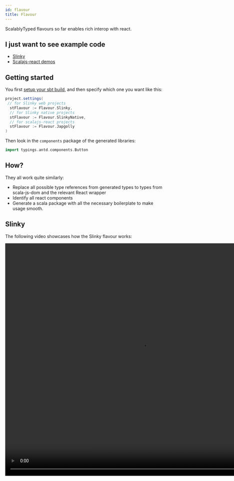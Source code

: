 ```yaml
---
id: flavour
title: Flavour
---
```


ScalablyTyped flavours so far enables rich interop with react.

## I just want to see example code

- [Slinky](https://github.com/ScalablyTyped/SlinkyDemos)
- [Scalajs-react demos](https://github.com/ScalablyTyped/ScalajsReactDemos)

## Getting started

You first [setup your sbt build](plugin.md), and then specify which one you want like this:

```scala
project.settings(
 // for Slinky web projects
  stFlavour := Flavour.Slinky,
  // for Slinky native projects
  stFlavour := Flavour.SlinkyNative,
  // for scalajs-react projects
  stFlavour := Flavour.Japgolly
)
``` 

Then look in the `components` package of the generated libraries:
```scala
import typings.antd.components.Button
```

## How?
They all work quite similarly:
- Replace all possible type references from generated types to types from scala-js-dom and the relevant React wrapper
- Identify all react components
- Generate a scala package with all the necessary boilerplate to make usage smooth.


## Slinky

The following video showcases how the Slinky flavour works:

<video autoplay="autoplay" controls="true" muted="true" src="https://olvind.com/videos/slinky_demo.mp4" height="744px" width="874"></video>
